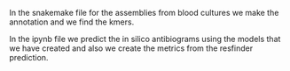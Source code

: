 
In the snakemake file for the assemblies from blood cultures we make the annotation and we find the kmers.

In the ipynb file we predict the in silico antibiograms using the models that we have created and also we create the metrics from the resfinder prediction. 
